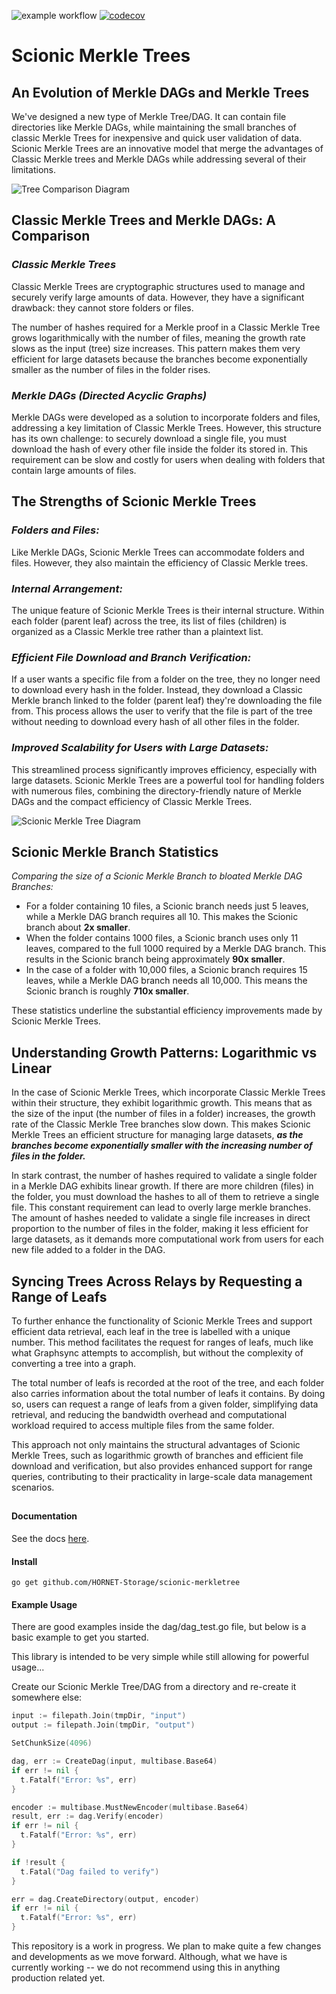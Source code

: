 ![example workflow](https://github.com/HORNET-Storage/scionic-merkletree/actions/workflows/go.yml/badge.svg)
[![codecov](https://codecov.io/gh/HORNET-Storage/scionic-merkledag/branch/main/graph/badge.svg?token=1UBLJ1YYFI)](https://codecov.io/gh/HORNET-Storage/scionic-merkledag)


# Scionic Merkle Trees

## An Evolution of Merkle DAGs and Merkle Trees

We've designed a new type of Merkle Tree/DAG. It can contain file directories like Merkle DAGs, while maintaining the small branches of classic Merkle Trees for inexpensive and quick user validation of data. Scionic Merkle Trees are an innovative model that merge the advantages of Classic Merkle trees and Merkle DAGs while addressing several of their limitations.

![Tree Comparison Diagram](https://nostr.build/i/8a1af5936288416bd3b12385341c201b3de96f38bad8b26ec814357ad34035b5.jpg)

## Classic Merkle Trees and Merkle DAGs: A Comparison

### ***Classic Merkle Trees***

Classic Merkle Trees are cryptographic structures used to manage and securely verify large amounts of data. However, they have a significant drawback: they cannot store folders or files.

The number of hashes required for a Merkle proof in a Classic Merkle Tree grows logarithmically with the number of files, meaning the growth rate slows as the input (tree) size increases. This pattern makes them very efficient for large datasets because the branches become exponentially smaller as the number of files in the folder rises.

### ***Merkle DAGs (Directed Acyclic Graphs)***

Merkle DAGs were developed as a solution to incorporate folders and files, addressing a key limitation of Classic Merkle Trees. However, this structure has its own challenge: to securely download a single file, you must download the hash of every other file inside the folder its stored in. This requirement can be slow and costly for users when dealing with folders that contain large amounts of files.

## The Strengths of Scionic Merkle Trees

### ***Folders and Files:***

Like Merkle DAGs, Scionic Merkle Trees can accommodate folders and files. However, they also maintain the efficiency of Classic Merkle trees.

### ***Internal Arrangement:***

The unique feature of Scionic Merkle Trees is their internal structure. Within each folder (parent leaf) across the tree, its list of files (children) is organized as a Classic Merkle tree rather than a plaintext list.

### ***Efficient File Download and Branch Verification:***

If a user wants a specific file from a folder on the tree, they no longer need to download every hash in the folder. Instead, they download a Classic Merkle branch linked to the folder (parent leaf) they're downloading the file from. This process allows the user to verify that the file is part of the tree without needing to download every hash of all other files in the folder.

### ***Improved Scalability for Users with Large Datasets:***

This streamlined process significantly improves efficiency, especially with large datasets. Scionic Merkle Trees are a powerful tool for handling folders with numerous files, combining the directory-friendly nature of Merkle DAGs and the compact efficiency of Classic Merkle Trees.

![Scionic Merkle Tree Diagram](https://i.ibb.co/5YLjKH0/Scionic-Merkle-Tree-Progressive.jpg)

## Scionic Merkle Branch Statistics

*Comparing the size of a Scionic Merkle Branch to bloated Merkle DAG Branches:*

* For a folder containing 10 files, a Scionic branch needs just 5 leaves, while a Merkle DAG branch requires all 10. This makes the Scionic branch about **2x smaller**.
* When the folder contains 1000 files, a Scionic branch uses only 11 leaves, compared to the full 1000 required by a Merkle DAG branch. This results in the Scionic branch being approximately **90x smaller**.
* In the case of a folder with 10,000 files, a Scionic branch requires 15 leaves, while a Merkle DAG branch needs all 10,000. This means the Scionic branch is roughly **710x smaller**.

These statistics underline the substantial efficiency improvements made by Scionic Merkle Trees.

## Understanding Growth Patterns: Logarithmic vs Linear

In the case of Scionic Merkle Trees, which incorporate Classic Merkle Trees within their structure, they exhibit logarithmic growth. This means that as the size of the input (the number of files in a folder) increases, the growth rate of the Classic Merkle Tree branches slow down. This makes Scionic Merkle Trees an efficient structure for managing large datasets, ***as the branches become exponentially smaller with the increasing number of files in the folder.***

In stark contrast, the number of hashes required to validate a single folder in a Merkle DAG exhibits linear growth. If there are more children (files) in the folder, you must download the hashes to all of them to retrieve a single file. This constant requirement can lead to overly large merkle branches. The amount of hashes needed to validate a single file increases in direct proportion to the number of files in the folder, making it less efficient for large datasets, as it demands more computational work from users for each new file added to a folder in the DAG.

## Syncing Trees Across Relays by Requesting a Range of Leafs

To further enhance the functionality of Scionic Merkle Trees and support efficient data retrieval, each leaf in the tree is labelled with a unique number. This method facilitates the request for ranges of leafs, much like what Graphsync attempts to accomplish, but without the complexity of converting a tree into a graph.

The total number of leafs is recorded at the root of the tree, and each folder also carries information about the total number of leafs it contains. By doing so, users can request a range of leafs from a given folder, simplifying data retrieval, and reducing the bandwidth overhead and computational workload required to access multiple files from the same folder.

This approach not only maintains the structural advantages of Scionic Merkle Trees, such as logarithmic growth of branches and efficient file download and verification, but also provides enhanced support for range queries, contributing to their practicality in large-scale data management scenarios.

##

#### Documentation 

See the docs [here](https://godoc.org/github.com/HORNET-Storage/scionic-merkletree).

#### Install
```
go get github.com/HORNET-Storage/scionic-merkletree
```

#### Example Usage
There are good examples inside the dag/dag_test.go file, but below is a basic example to get you started.   

This library is intended to be very simple while still allowing for powerful usage...

Create our Scionic Merkle Tree/DAG from a directory and re-create it somewhere else:
```go
input := filepath.Join(tmpDir, "input")
output := filepath.Join(tmpDir, "output")

SetChunkSize(4096)

dag, err := CreateDag(input, multibase.Base64)
if err != nil {
  t.Fatalf("Error: %s", err)
}

encoder := multibase.MustNewEncoder(multibase.Base64)
result, err := dag.Verify(encoder)
if err != nil {
  t.Fatalf("Error: %s", err)
}

if !result {
  t.Fatal("Dag failed to verify")
}

err = dag.CreateDirectory(output, encoder)
if err != nil {
  t.Fatalf("Error: %s", err)
}
```

This repository is a work in progress. We plan to make quite a few changes and developments as we move forward.
Although, what we have is currently working -- we do not recommend using this in anything production related yet.

